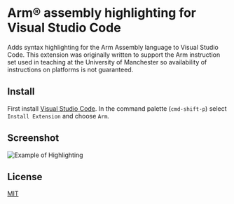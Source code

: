 # Arm® assembly highlighting for Visual Studio Code

Adds syntax highlighting for the Arm Assembly language to Visual Studio Code. This extension was originally written to support the Arm instruction set used in teaching at the University of Manchester so availability of instructions on platforms is not guaranteed.

## Install

First install [Visual Studio Code](https://code.visualstudio.com). In the command palette (`cmd-shift-p`) select `Install Extension` and choose `Arm`.  

## Screenshot

![Example of Highlighting](https://raw.githubusercontent.com/dan-c-underwood/vscode-arm/master/images/example.png)

## License
[MIT](LICENSE)